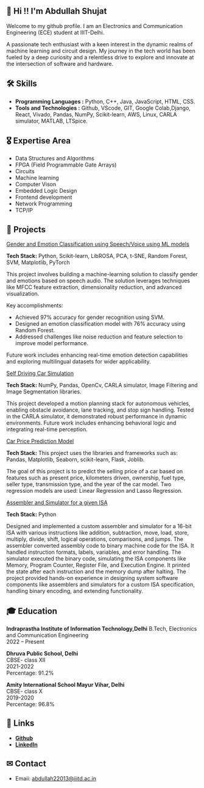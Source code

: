 
## 👋 Hi !! I'm Abdullah Shujat

Welcome to my github profile. I am an Electronics and Communication Engineering (ECE) student at IIIT-Delhi.

A passionate tech enthusiast with a keen interest in the dynamic realms of machine learning and circuit design. My journey in the tech world has been fueled by a deep curiosity and a relentless drive to explore and innovate at the intersection of software and hardware.

## 🛠️ Skills

* **Programming Languages :** Python, C++, Java, JavaScript, HTML, CSS.
* **Tools and Technologies :** Github, VScode, GIT, Google Colab,Django, React, Vivado, Pandas, NumPy, Scikit-learn, AWS, Linux, CARLA simulator, MATLAB, LTSpice.

## 🎖️ Expertise Area

* Data Structures and Algorithms
* FPGA (Field Programmable Gate Arrays)
* Circuits
* Machine learning
* Computer Vison
* Embedded Logic Design
* Frontend development
* Network Programming
* TCP/IP 

## 🎯 Projects

[Gender and Emotion Classification using Speech/Voice using ML models](https://github.com/Abdullah22013/Gender-and-Emotion-Classification-using-Voice-.git) 

**Tech Stack:**  Python, Scikit-learn, LibROSA, PCA, t-SNE, Random Forest, SVM, Matplotlib, PyTorch

This project involves building a machine-learning solution to classify gender and emotions based on speech audio. The solution leverages techniques like MFCC feature extraction, dimensionality reduction, and advanced visualization.

Key accomplishments:

* Achieved 97% accuracy for gender recognition using SVM.
* Designed an emotion classification model with 76% accuracy using Random Forest.
* Addressed challenges like noise reduction and feature selection to improve model performance.

Future work includes enhancing real-time emotion detection capabilities and exploring multilingual datasets for wider applicability.


[Self Driving Car Simulation](https://github.com/Abdullah22013/Self-Driving-Car-Simulation.git) 

**Tech Stack:** NumPy, Pandas, OpenCv, CARLA simulator, Image Filtering and Image Segmentation libraries.

This project developed a motion planning stack for autonomous vehicles, enabling obstacle avoidance, lane tracking, and stop sign handling. Tested in the CARLA simulator, it demonstrated robust performance in dynamic environments. Future work includes enhancing behavioral logic and integrating real-time perception.

 
[Car Price Prediction Model](https://github.com/Abdullah22013/Car-Price-Prediction-Model.git) 

**Tech Stack:** This project uses the libraries and frameworks such as: Pandas, Matplotlib, Seaborn, scikit-learn, Flask, Joblib.

The goal of this project is to predict the selling price of a car based on features such as present price, kilometers driven, ownership, fuel type, seller type, transmission type, and the year of the car model. Two regression models are used: Linear Regression and Lasso Regression.


[Assembler and Simulator for a given ISA](https://github.com/Abdullah22013/Assembler-and-Simulator-for-a-given-ISA.git)

**Tech Stack:** Python

Designed and implemented a custom assembler and simulator for a 16-bit ISA with various instructions like addition, subtraction, move, load, store, multiply, divide, shift, logical operations, comparisons, and jumps. The assembler converted assembly code to binary machine code for the ISA. It handled instruction formats, labels, variables, and error handling.
The simulator executed the binary code, simulating the ISA components like Memory, Program Counter, Register File, and Execution Engine. It printed the state after each instruction and the memory dump after halting. The project provided hands-on experience in designing system software components like assemblers and simulators for a custom ISA specification, handling binary encoding, and extending functionality.

## 🎓 Education

**Indraprastha Institute of Information Technology,Delhi**
B.Tech, Electronics and Communication Engineering\
2022 – Present

**Dhruva Public School, Delhi**\
CBSE- class XII \
2021-2022\
Percentage: 91.2%

**Amity International School Mayur Vihar, Delhi**\
CBSE- class X \
2019-2020\
Percentage: 96.8%

## 🔗 Links
* **[Github](https://github.com/Abdullah22013)**
* **[LinkedIn](www.linkedin.com/in/abdullah-shujat)**

## ✉ Contact 

* Emaii: abdullah22013@iiitd.ac.in


